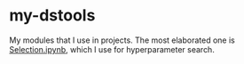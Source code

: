 # my-dstools
My modules that I use in projects. The most elaborated one is [Selection.ipynb](https://github.com/SEBROVATER/my-dstools/blob/main/Selection.ipynb), 
which I use for hyperparameter search.
